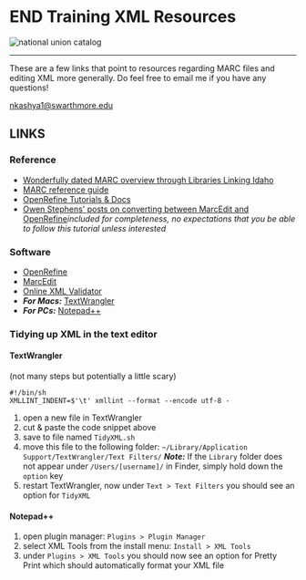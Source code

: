# END Training XML Resources


![national union catalog](https://github.com/earlynovels/training/blob/master/img/nuc1.jpg)

---

These are a few links that point to resources regarding MARC files and editing XML more generally. Do feel free to email me if you have any questions!

[nkashya1@swarthmore.edu](mailto:nkashya1@swarthmore.edu)

## LINKS

### Reference

- [Wonderfully dated MARC overview through Libraries Linking Idaho](http://lili.org/forlibs/ce/able/course8/04marchistory.htm)
- [MARC reference guide](http://www.loc.gov/marc/bibliographic/)
- [OpenRefine Tutorials & Docs](https://github.com/OpenRefine/OpenRefine/wiki)
- [Owen Stephens' posts on converting between MarcEdit and OpenRefine](http://www.meanboyfriend.com/overdue_ideas/2015/07/worked-example-fixing-marc-data-1/)_included for completeness, no expectations that you be able to follow this tutorial unless interested_

### Software

- [OpenRefine](http://openrefine.org/) 
- [MarcEdit](http://marcedit.reeset.net/downloads)
- [Online XML Validator](http://xmlvalidation.com/)
- **_For Macs:_** [TextWrangler](http://www.barebones.com/products/textwrangler/)
- **_For PCs:_** [Notepad++](https://notepad-plus-plus.org/download/v6.9.2.html)

### Tidying up XML in the text editor

#### TextWrangler

(not many steps but potentially a little scary)

``` 
#!/bin/sh
XMLLINT_INDENT=$'\t' xmllint --format --encode utf-8 -
```

1. open a new file in TextWrangler
2. cut & paste the code snippet above
3. save to file named `TidyXML.sh`
4. move this file to the following folder: `~/Library/Application Support/TextWrangler/Text Filters/`
**_Note:_** If the `Library` folder does not appear under `/Users/[username]/` in Finder, simply hold down the `option` key
5. restart TextWrangler, now under `Text > Text Filters` you should see an option for `TidyXML`

#### Notepad++

1. open plugin manager: `Plugins > Plugin Manager`
2. select XML Tools from the install menu: `Install > XML Tools`
3. under `Plugins > XML Tools` you should now see an option for Pretty Print which should automatically format your XML file

